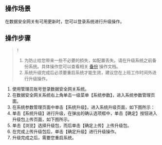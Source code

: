 ## 操作场景
在数据安全网关有可用更新时，您可以登录系统进行升级操作。

## 操作步骤

>!
>1. 为防止给您带来一些不必要的损失，如配置丢失。请在升级系统之前备份系统。具体操作您可以查看相关 [备份]() 操作文档。 
>2. 系统升级完成后必须要重启系统才能生效，建议您在上班工作时间外进行升级操作。

1. 使用管理员账号登录数据安全网关系统。
2. 在数据安全网关系统右上角单击一级菜单【系统参数】，进入系统参数管理页面。
3. 在系统参数管理页面中单击【系统升级】，进入系统升级页面，如下图所示：
4. 单击【系统升级】进行升级，在弹出的确认选项框中，单击【确定】按钮进入升级包上传页面，如下图所示。
5. 单击【浏览】选择升级包，而后单击【确定上传】上传升级包。
6. 在完成上传升级包后，单击【确定升级】进行升级操作。
7. 升级完成之后，需要您重启系统。
